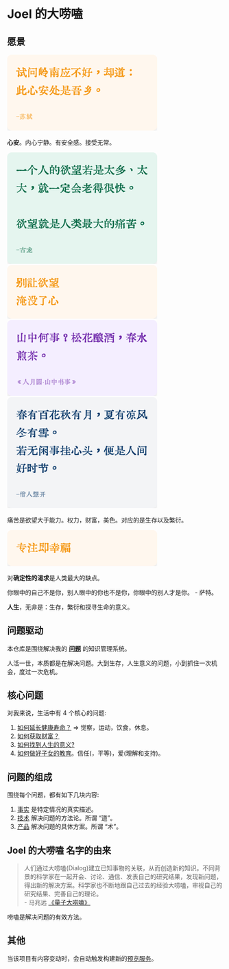 # Joel 的大唠嗑
## 愿景
<img src="core/peace-of-mind.png" width="350px" />

**心安**。内心宁静。有安全感。接受无常。

<img src="core/desire.png" width="350px" />  
 
<img src="core/desire-heart.png" width="350px" />

<img src="core/free-in-mountain.png" width="350px" />  

<img src="core/different-seasons.png" width="350px" />  

痛苦是欲望大于能力。权力，财富，美色。对应的是生存以及繁衍。  

<img src="core/focus-is-happiness.png" width="350px" />

对**确定性的渴求**是人类最大的缺点。

你眼中的自己不是你，别人眼中的你也不是你，你眼中的别人才是你。 - 萨特。

**人生**，无非是：生存，繁衍和探寻生命的意义。


## 问题驱动
本仓库是围绕解决我的 **[问题](./content/text/p/problem.md)** 的知识管理系统。

人活一世，本质都是在解决问题。大到生存，人生意义的问题，小到抓住一次机会，度过一次危机。

## 核心问题
对我来说，生活中有 4 个核心的问题:  
1. [如何延长健康寿命？](./content/text/h/how-to-have-a-longer-healthy-life.md) => 觉察，运动，饮食，休息。
2. [如何获取财富？](./content/text/h/how-to-get-wealth.md)
3. [如何找到人生的意义?](./content/text/h/how-to-find-the-meaning-of-life.md)
4. [如何做好子女的教育](content/text/h/how-to-do-get-education.md)。信任(，平等)，爱(理解和支持)。

## 问题的组成
围绕每个问题，都有如下几块内容: 
1. [事实](./content/text/f/fact.md) 是特定情况的真实描述。
1. [技术](./content/text/t/tech.md) 解决问题的方法论。所谓 “道”。
1. [产品](./content/text/p/product.md) 解决问题的具体方案。所谓 “术”。

## Joel 的大唠嗑 名字的由来
> 人们通过大唠嗑(Dialog)建立已知事物的关联，从而创造新的知识。不同背景的科学家在一起开会、讨论、通信、发表自己的研究结果，发现新问题，得出新的解决方案。科学家也不断地跟自己过去的经验大唠嗑，审视自己的研究结果、完善自己的理论。  
> \- 马兆远 [《量子大唠嗑》](./content/text/q/quantum-dialog.md)

唠嗑是解决问题的有效方法。

## 其他
当该项目有内容变动时，会自动触发构建新的[预览服务](https://github.com/iamjoel/dialogue-view-service)。